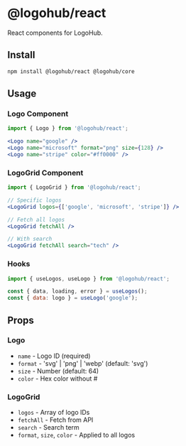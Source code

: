 # @logohub/react

React components for LogoHub.

## Install

```bash
npm install @logohub/react @logohub/core
```

## Usage

### Logo Component

```jsx
import { Logo } from '@logohub/react';

<Logo name="google" />
<Logo name="microsoft" format="png" size={128} />
<Logo name="stripe" color="#ff0000" />
```

### LogoGrid Component

```jsx
import { LogoGrid } from '@logohub/react';

// Specific logos
<LogoGrid logos={['google', 'microsoft', 'stripe']} />

// Fetch all logos
<LogoGrid fetchAll />

// With search
<LogoGrid fetchAll search="tech" />
```

### Hooks

```jsx
import { useLogos, useLogo } from '@logohub/react';

const { data, loading, error } = useLogos();
const { data: logo } = useLogo('google');
```

## Props

### Logo
- `name` - Logo ID (required)
- `format` - 'svg' | 'png' | 'webp' (default: 'svg')
- `size` - Number (default: 64)
- `color` - Hex color without #

### LogoGrid
- `logos` - Array of logo IDs
- `fetchAll` - Fetch from API
- `search` - Search term
- `format`, `size`, `color` - Applied to all logos 